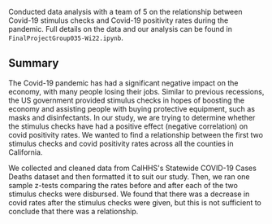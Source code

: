 Conducted data analysis with a team of 5 on the relationship between Covid-19 stimulus checks and Covid-19 positivity rates during the pandemic.  Full details on the data and our analysis can be found in ``FinalProjectGroup035-Wi22.ipynb``.
## Summary
The Covid-19 pandemic has had a significant negative impact on the economy, with many people losing their jobs. Similar to previous recessions, the US government provided stimulus checks in hopes of boosting the economy and assisting people with buying protective equipment, such as masks and disinfectants. In our study, we are trying to determine whether the stimulus checks have had a positive effect (negative correlation) on covid positivity rates. We wanted to find a relationship between the first two stimulus checks and covid positivity rates across all the counties in California.  

We collected and cleaned data from CalHHS's Statewide COVID-19 Cases Deaths dataset and then formatted it to suit our study. Then, we ran one sample z-tests comparing the rates before and after each of the two stimulus checks were disbursed. We found that there was a decrease in covid rates after the stimulus checks were given, but this is not sufficient to conclude that there was a relationship.
